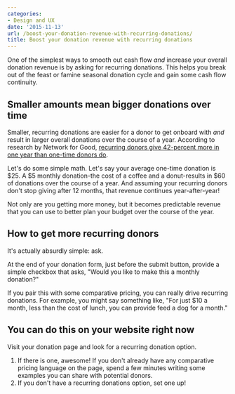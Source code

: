 ```yaml
---
categories:
- Design and UX
date: '2015-11-13'
url: /boost-your-donation-revenue-with-recurring-donations/
title: Boost your donation revenue with recurring donations
---
```


One of the simplest ways to smooth out cash flow *and* increase your overall donation revenue is by asking for recurring donations. This helps you break out of the feast or famine seasonal donation cycle and gain some cash flow continuity.

<!--more-->

## Smaller amounts mean bigger donations over time

Smaller, recurring donations are easier for a donor to get onboard with *and* result in larger overall donations over the course of a year. According to research by Network for Good, [recurring donors give 42-percent more in one year than one-time donors do](http://www.networkforgood.com/nonprofitblog/new-infographic-why-recurring-giving-matters/).

Let's do some simple math. Let's say your average one-time donation is $25. A $5 monthly donation-the cost of a coffee and a donut-results in $60 of donations over the course of a year. And assuming your recurring donors don't stop giving after 12 months, that revenue continues year-after-year!

Not only are you getting more money, but it becomes predictable revenue that you can use to better plan your budget over the course of the year.

## How to get more recurring donors

It's actually absurdly simple: ask.

At the end of your donation form, just before the submit button, provide a simple checkbox that asks, "Would you like to make this a monthly donation?"

If you pair this with some comparative pricing, you can really drive recurring donations. For example, you might say something like, "For just $10 a month, less than the cost of lunch, you can provide feed a dog for a month."

## You can do this on your website right now

Visit your donation page and look for a recurring donation option.

1. If there is one, awesome! If you don't already have any comparative pricing language on the page, spend a few minutes writing some examples you can share with potential donors.
2. If you don't have a recurring donations option, set one up!